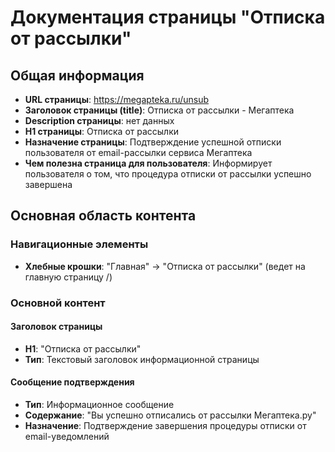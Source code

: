 # Документация страницы "Отписка от рассылки"

## Общая информация

- **URL страницы**: https://megapteka.ru/unsub
- **Заголовок страницы (title)**: Отписка от рассылки - Мегаптека
- **Description страницы**: нет данных
- **H1 страницы**: Отписка от рассылки
- **Назначение страницы**: Подтверждение успешной отписки пользователя от email-рассылки сервиса Мегаптека
- **Чем полезна страница для пользователя**: Информирует пользователя о том, что процедура отписки от рассылки успешно завершена

## Основная область контента

### Навигационные элементы
- **Хлебные крошки**: "Главная" → "Отписка от рассылки" (ведет на главную страницу /)

### Основной контент

#### Заголовок страницы
- **H1**: "Отписка от рассылки"
- **Тип**: Текстовый заголовок информационной страницы

#### Сообщение подтверждения
- **Тип**: Информационное сообщение
- **Содержание**: "Вы успешно отписались от рассылки Мегаптека.ру"
- **Назначение**: Подтверждение завершения процедуры отписки от email-уведомлений
